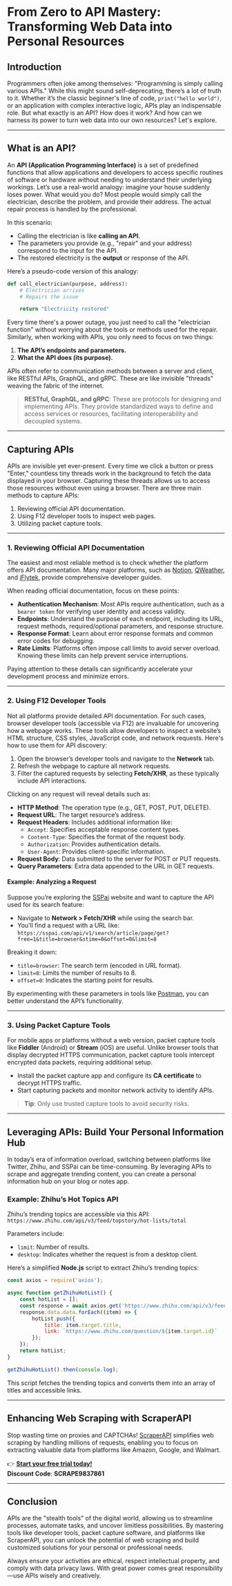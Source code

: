 
# From Zero to API Mastery: Transforming Web Data into Personal Resources

## **Introduction**

Programmers often joke among themselves: "Programming is simply calling various APIs." While this might sound self-deprecating, there’s a lot of truth to it. Whether it’s the classic beginner's line of code, `print("hello world")`, or an application with complex interactive logic, APIs play an indispensable role. But what exactly is an API? How does it work? And how can we harness its power to turn web data into our own resources? Let's explore.

---

## **What is an API?**

An **API (Application Programming Interface)** is a set of predefined functions that allow applications and developers to access specific routines of software or hardware without needing to understand their underlying workings. Let’s use a real-world analogy: imagine your house suddenly loses power. What would you do? Most people would simply call the electrician, describe the problem, and provide their address. The actual repair process is handled by the professional.

In this scenario:
- Calling the electrician is like **calling an API**.
- The parameters you provide (e.g., "repair" and your address) correspond to the input for the API.
- The restored electricity is the **output** or response of the API.

Here’s a pseudo-code version of this analogy:

```python
def call_electrician(purpose, address):
    # Electrician arrives
    # Repairs the issue

    return "Electricity restored"
```

Every time there's a power outage, you just need to call the "electrician function" without worrying about the tools or methods used for the repair. Similarly, when working with APIs, you only need to focus on two things:
1. **The API’s endpoints and parameters.**
2. **What the API does (its purpose).**

APIs often refer to communication methods between a server and client, like RESTful APIs, GraphQL, and gRPC. These are like invisible "threads" weaving the fabric of the internet.

> **RESTful, GraphQL, and gRPC**: These are protocols for designing and implementing APIs. They provide standardized ways to define and access services or resources, facilitating interoperability and decoupled systems.

---

## **Capturing APIs**

APIs are invisible yet ever-present. Every time we click a button or press "Enter," countless tiny threads work in the background to fetch the data displayed in your browser. Capturing these threads allows us to access those resources without even using a browser. There are three main methods to capture APIs:

1. Reviewing official API documentation.
2. Using F12 developer tools to inspect web pages.
3. Utilizing packet capture tools.

---

### **1. Reviewing Official API Documentation**

The easiest and most reliable method is to check whether the platform offers API documentation. Many major platforms, such as [Notion](https://developers.notion.com/reference/intro), [QWeather](https://dev.qweather.com/docs/start/), and [iFlytek](https://www.xfyun.cn/), provide comprehensive developer guides.

When reading official documentation, focus on these points:
- **Authentication Mechanism**: Most APIs require authentication, such as a `bearer token` for verifying user identity and access validity.
- **Endpoints**: Understand the purpose of each endpoint, including its URL, request methods, required/optional parameters, and response structure.
- **Response Format**: Learn about error response formats and common error codes for debugging.
- **Rate Limits**: Platforms often impose call limits to avoid server overload. Knowing these limits can help prevent service interruptions.

Paying attention to these details can significantly accelerate your development process and minimize errors.

---

### **2. Using F12 Developer Tools**

Not all platforms provide detailed API documentation. For such cases, browser developer tools (accessible via F12) are invaluable for uncovering how a webpage works. These tools allow developers to inspect a website’s HTML structure, CSS styles, JavaScript code, and network requests. Here's how to use them for API discovery:

1. Open the browser’s developer tools and navigate to the **Network** tab.
2. Refresh the webpage to capture all network requests.
3. Filter the captured requests by selecting **Fetch/XHR**, as these typically include API interactions.

Clicking on any request will reveal details such as:
- **HTTP Method**: The operation type (e.g., GET, POST, PUT, DELETE).
- **Request URL**: The target resource’s address.
- **Request Headers**: Includes additional information like:
  - `Accept`: Specifies acceptable response content types.
  - `Content-Type`: Specifies the format of the request body.
  - `Authorization`: Provides authentication details.
  - `User-Agent`: Provides client-specific information.
- **Request Body**: Data submitted to the server for POST or PUT requests.
- **Query Parameters**: Extra data appended to the URL in GET requests.

#### **Example: Analyzing a Request**
Suppose you’re exploring the [SSPai](https://sspai.com) website and want to capture the API used for its search feature:
- Navigate to **Network > Fetch/XHR** while using the search bar.
- You’ll find a request with a URL like:
  `https://sspai.com/api/v1/search/article/page/get?free=1&title=browser&stime=0&offset=0&limit=8`

Breaking it down:
- `title=browser`: The search term (encoded in URL format).
- `limit=8`: Limits the number of results to 8.
- `offset=0`: Indicates the starting point for results.

By experimenting with these parameters in tools like [Postman](https://www.postman.com/), you can better understand the API’s functionality.

---

### **3. Using Packet Capture Tools**

For mobile apps or platforms without a web version, packet capture tools like **Fiddler** (Android) or **Stream** (iOS) are useful. Unlike browser tools that display decrypted HTTPS communication, packet capture tools intercept encrypted data packets, requiring additional setup.

- Install the packet capture app and configure its **CA certificate** to decrypt HTTPS traffic.
- Start capturing packets and monitor network activity to identify APIs.

> **Tip**: Only use trusted capture tools to avoid security risks.

---

## **Leveraging APIs: Build Your Personal Information Hub**

In today’s era of information overload, switching between platforms like Twitter, Zhihu, and SSPai can be time-consuming. By leveraging APIs to scrape and aggregate trending content, you can create a personal information hub on your blog or notes app.

### **Example: Zhihu’s Hot Topics API**
Zhihu’s trending topics are accessible via this API:  
`https://www.zhihu.com/api/v3/feed/topstory/hot-lists/total`

Parameters include:
- `limit`: Number of results.
- `desktop`: Indicates whether the request is from a desktop client.

Here’s a simplified **Node.js** script to extract Zhihu’s trending topics:

```javascript
const axios = require('axios');

async function getZhihuHotList() {
    const hotList = [];
    const response = await axios.get('https://www.zhihu.com/api/v3/feed/topstory/hot-lists/total');
    response.data.data.forEach((item) => {
        hotList.push({
            title: item.target.title,
            link: `https://www.zhihu.com/question/${item.target.id}`
        });
    });
    return hotList;
}

getZhihuHotList().then(console.log);
```

This script fetches the trending topics and converts them into an array of titles and accessible links.

---

## **Enhancing Web Scraping with ScraperAPI**

Stop wasting time on proxies and CAPTCHAs! [ScraperAPI](https://bit.ly/Scraperapi) simplifies web scraping by handling millions of requests, enabling you to focus on extracting valuable data from platforms like Amazon, Google, and Walmart.

👉 **[Start your free trial today!](https://bit.ly/Scraperapi)**  
**Discount Code**: **SCRAPE9837861**

---

## **Conclusion**

APIs are the "stealth tools" of the digital world, allowing us to streamline processes, automate tasks, and uncover limitless possibilities. By mastering tools like developer tools, packet capture software, and platforms like ScraperAPI, you can unlock the potential of web scraping and build customized solutions for your personal or professional needs.

Always ensure your activities are ethical, respect intellectual property, and comply with data privacy laws. With great power comes great responsibility—use APIs wisely and creatively.
